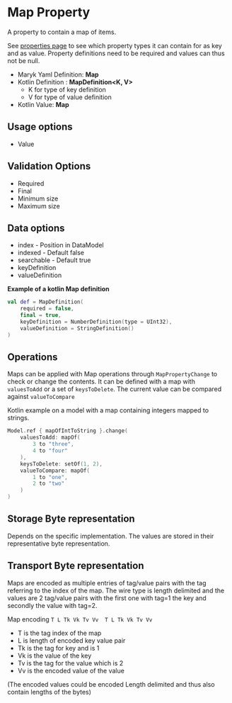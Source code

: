 # Map Property
A property to contain a map of items. 

See [properties page](properties.md) to see which property types it can contain for
as key and as value. Property definitions need to be required and values can thus not
be null.

- Maryk Yaml Definition: **Map**
- Kotlin Definition : **MapDefinition<K, V>** 
    - K for type of key definition 
    - V for type of value definition
- Kotlin Value: **Map**

## Usage options
- Value

## Validation Options
- Required
- Final
- Minimum size
- Maximum size

## Data options
- index - Position in DataModel 
- indexed - Default false
- searchable - Default true
- keyDefinition
- valueDefinition

**Example of a kotlin Map definition**
```kotlin
val def = MapDefinition(
    required = false,
    final = true,
    keyDefinition = NumberDefinition(type = UInt32),
    valueDefinition = StringDefinition()
)
```

## Operations
Maps can be applied with Map operations through `MapPropertyChange` to check
or change the contents. It can be defined with a map with `valuesToAdd` or a set of 
`keysToDelete`. The current value can be compared against `valueToCompare`

Kotlin example on a model with a map containing integers mapped to strings.
```kotlin
Model.ref { mapOfIntToString }.change(
    valuesToAdd: mapOf(
        3 to "three",
        4 to "four"
    ),
    keysToDelete: setOf(1, 2),
    valueToCompare: mapOf(
        1 to "one",
        2 to "two"
    )
)
```

## Storage Byte representation
Depends on the specific implementation. The values are stored in their representative byte 
representation.

## Transport Byte representation
Maps are encoded as multiple entries of tag/value pairs with the tag referring to the index
of the map. The wire type is length delimited and the values are 2 tag/value pairs with the
first one with tag=1 the key and secondly the value with tag=2.

Map encoding
``` T L Tk Vk Tv Vv  T L Tk Vk Tv Vv ```

- T is the tag index of the map
- L is length of encoded key value pair
- Tk is the tag for key and is 1
- Vk is the value of the key
- Tv is the tag for the value which is 2
- Vv is the encoded value of the value

(The encoded values could be encoded Length delimited and thus also contain lengths of the bytes)
